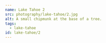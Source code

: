 ```yaml
---
name: Lake Tahoe 2
src: photography/lake-tahoe/2.jpg
alt: A small chipmunk at the base of a tree.
tags: 
  - lake-tahoe
id: lake-tahoe/2
---
```

